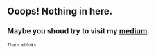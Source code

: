 ## Ooops! Nothing in here.

### Maybe you shoud try to visit my [medium](https://eliton.medium.com/).



<sub><sup>That's all folks</sup></sub>
